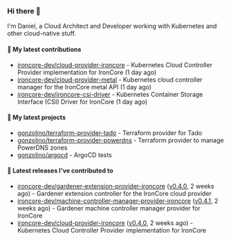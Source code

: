 ### Hi there 👋

I'm Daniel, a Cloud Architect and Developer working with Kubernetes and other cloud-native stuff.

#### 👷 My latest contributions

- [ironcore-dev/cloud-provider-ironcore](https://github.com/ironcore-dev/cloud-provider-ironcore) - Kubernetes Cloud Controller Provider implementation for IronCore (1 day ago)
- [ironcore-dev/cloud-provider-metal](https://github.com/ironcore-dev/cloud-provider-metal) - Kubernetes cloud controller manager for the IronCore metal API (1 day ago)
- [ironcore-dev/ironcore-csi-driver](https://github.com/ironcore-dev/ironcore-csi-driver) - Kubernetes Container Storage Interface (CSI) Driver for IronCore  (1 day ago)

#### 🌱 My latest projects

- [gonzolino/terraform-provider-tado](https://github.com/gonzolino/terraform-provider-tado) - Terraform provider for Tado
- [gonzolino/terraform-provider-powerdns](https://github.com/gonzolino/terraform-provider-powerdns) - Terraform provider to manage PowerDNS zones
- [gonzolino/argocd](https://github.com/gonzolino/argocd) - ArgoCD tests

#### 🔭 Latest releases I've contributed to

- [ironcore-dev/gardener-extension-provider-ironcore](https://github.com/ironcore-dev/gardener-extension-provider-ironcore) ([v0.4.0](https://github.com/ironcore-dev/gardener-extension-provider-ironcore/releases/tag/v0.4.0), 2 weeks ago) - Gardener extension controller for the IronCore cloud provider
- [ironcore-dev/machine-controller-manager-provider-ironcore](https://github.com/ironcore-dev/machine-controller-manager-provider-ironcore) ([v0.4.1](https://github.com/ironcore-dev/machine-controller-manager-provider-ironcore/releases/tag/v0.4.1), 2 weeks ago) - Gardener machine controller manager provider for IronCore
- [ironcore-dev/cloud-provider-ironcore](https://github.com/ironcore-dev/cloud-provider-ironcore) ([v0.4.0](https://github.com/ironcore-dev/cloud-provider-ironcore/releases/tag/v0.4.0), 2 weeks ago) - Kubernetes Cloud Controller Provider implementation for IronCore
